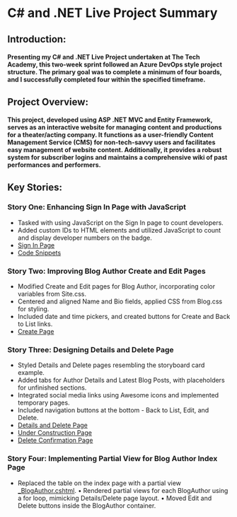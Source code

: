 # C# and .NET Live Project Summary
## Introduction:
#### Presenting my C# and .NET Live Project undertaken at The Tech Academy, this two-week sprint followed an Azure DevOps style project structure. The primary goal was to complete a minimum of four boards, and I successfully completed four within the specified timeframe.
## Project Overview:
#### This project, developed using ASP .NET MVC and Entity Framework, serves as an interactive website for managing content and productions for a theater/acting company. It functions as a user-friendly Content Management Service (CMS) for non-tech-savvy users and facilitates easy management of website content. Additionally, it provides a robust system for subscriber logins and maintains a comprehensive wiki of past performances and performers.
## Key Stories:
### Story One: Enhancing Sign In Page with JavaScript
- Tasked with using JavaScript on the Sign In page to count developers.
- Added custom IDs to HTML elements and utilized JavaScript to count and display developer numbers on the badge.
- [Sign In Page](images/SignIn.jpg)
- [Code Snippets](images/SignInCountCode.jpg)
### Story Two: Improving Blog Author Create and Edit Pages
- Modified Create and Edit pages for Blog Author, incorporating color variables from Site.css.
- Centered and aligned Name and Bio fields, applied CSS from Blog.css for styling.
- Included date and time pickers, and created buttons for Create and Back to List links.
- [Create Page](images/CreatePage.jpg)
### Story Three: Designing Details and Delete Page
- Styled Details and Delete pages resembling the storyboard card example.
- Added tabs for Author Details and Latest Blog Posts, with placeholders for unfinished sections.
- Integrated social media links using Awesome icons and implemented temporary pages.
- Included navigation buttons at the bottom - Back to List, Edit, and Delete.
- [Details and Delete Page](images/DetailsDeletePage.jpg)
- [Under Construction Page](images/UnderConstructionPage.jpg)
- [Delete Confirmation Page](images/DeleteConfirmPage.jpg)
### Story Four: Implementing Partial View for Blog Author Index Page
- Replaced the table on the index page with a partial view [_BlogAuthor.cshtml](TheatreCMS3/Areas/Blog/Views/Shared/_BlogAuthor.cshtml).
•	Rendered partial views for each BlogAuthor using a for loop, mimicking Details/Delete page layout.
•	Moved Edit and Delete buttons inside the BlogAuthor container.

